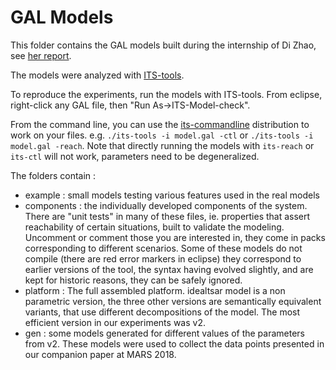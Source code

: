 # GAL Models

This folder contains the GAL models built during the internship of Di Zhao, see [her report](https://github.com/lip6/TSAR-DHCCP/raw/master/Reports/rapport_dizhao_2015.pdf).

The models were analyzed with [ITS-tools](http://ddd.lip6.fr).

To reproduce the experiments, run the models with ITS-tools. 
From eclipse, right-click any GAL file, then "Run As->ITS-Model-check".

From the command line, you can use the [its-commandline](https://yanntm.github.io/ITS-commandline/) distribution to work on your files.
e.g. `./its-tools -i model.gal -ctl` or `./its-tools -i model.gal -reach`. 
Note that directly running the models with `its-reach` or `its-ctl` will not work, parameters need to be degeneralized. 

The folders contain :
* example : small models testing various features used in the real models
* components : the individually developed components of the system. There are "unit tests" in many of these files, ie. properties that assert reachability of certain situations, built to validate the modeling. Uncomment or comment those you are interested in, they come in packs corresponding to different scenarios. Some of these models do not compile (there are red error markers in eclipse) they correspond to earlier versions of the tool, the syntax having evolved slightly, and are kept for historic reasons, they can be safely ignored.
* platform : The full assembled platform. idealtsar model is a non parametric version, the three other versions are semantically equivalent variants, that use different decompositions of the model. The most efficient version in our experiments was v2.
* gen : some models generated for different values of the parameters from v2. These models were used to collect the data points presented in our companion paper at MARS 2018. 


 

